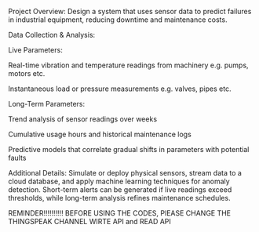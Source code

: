 Project Overview: Design a system that uses sensor data to predict failures in industrial equipment, reducing downtime and maintenance costs.

Data Collection & Analysis:

Live Parameters:

  Real-time vibration and temperature readings from machinery e.g. pumps, motors etc.

  Instantaneous load or pressure measurements e.g. valves, pipes etc.

Long-Term Parameters:

  Trend analysis of sensor readings over weeks

  Cumulative usage hours and historical maintenance logs

  Predictive models that correlate gradual shifts in parameters with potential faults
  
Additional Details: 
Simulate or deploy physical sensors, stream data to a cloud database, and apply machine learning techniques for anomaly detection. Short-term alerts can be generated if live readings exceed thresholds, while long-term analysis refines maintenance schedules.

REMINDER!!!!!!!!!! BEFORE USING THE CODES, PlEASE CHANGE THE THINGSPEAK CHANNEL WIRTE API and READ API 
